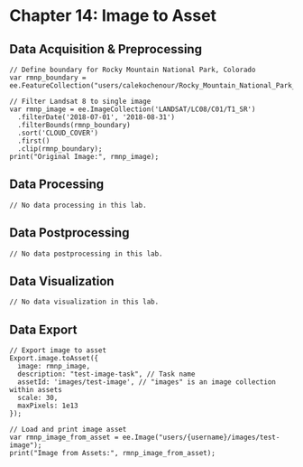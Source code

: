 # Chapter 14: Image to Asset

## Data Acquisition & Preprocessing

```{code-block} javascript
// Define boundary for Rocky Mountain National Park, Colorado
var rmnp_boundary = ee.FeatureCollection("users/calekochenour/Rocky_Mountain_National_Park__Boundary_Polygon");

// Filter Landsat 8 to single image
var rmnp_image = ee.ImageCollection('LANDSAT/LC08/C01/T1_SR')
  .filterDate('2018-07-01', '2018-08-31')
  .filterBounds(rmnp_boundary)
  .sort('CLOUD_COVER')
  .first()
  .clip(rmnp_boundary);
print("Original Image:", rmnp_image);
```

## Data Processing

```{code-block} javascript
// No data processing in this lab.
```

## Data Postprocessing

```{code-block} javascript
// No data postprocessing in this lab.
```

## Data Visualization

```{code-block} javascript
// No data visualization in this lab.
```

## Data Export

```{code-block} javascript
// Export image to asset
Export.image.toAsset({
  image: rmnp_image,
  description: "test-image-task", // Task name
  assetId: 'images/test-image', // "images" is an image collection within assets
  scale: 30,
  maxPixels: 1e13
});

// Load and print image asset
var rmnp_image_from_asset = ee.Image("users/{username}/images/test-image");
print("Image from Assets:", rmnp_image_from_asset);
```
